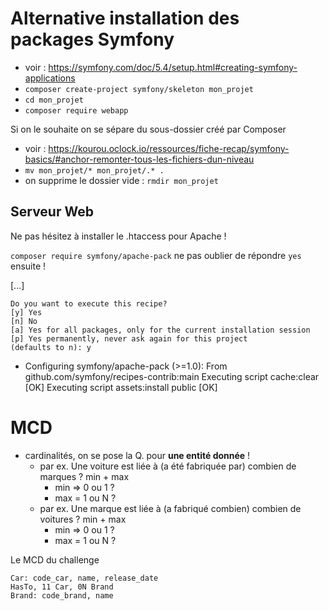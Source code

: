 # Alternative installation des packages Symfony

- voir : https://symfony.com/doc/5.4/setup.html#creating-symfony-applications
- `composer create-project symfony/skeleton mon_projet`
- `cd mon_projet`
- `composer require webapp`

Si on le souhaite on se sépare du sous-dossier créé par Composer

- voir : https://kourou.oclock.io/ressources/fiche-recap/symfony-basics/#anchor-remonter-tous-les-fichiers-dun-niveau
- `mv mon_projet/* mon_projet/.* .`
- on supprime le dossier vide : `rmdir mon_projet`

## Serveur Web

Ne pas hésitez à installer le .htaccess pour Apache !

`composer require symfony/apache-pack` ne pas oublier de répondre `yes` ensuite !

[...]

    Do you want to execute this recipe?
    [y] Yes
    [n] No
    [a] Yes for all packages, only for the current installation session
    [p] Yes permanently, never ask again for this project
    (defaults to n): y
  - Configuring symfony/apache-pack (>=1.0): From github.com/symfony/recipes-contrib:main
Executing script cache:clear [OK]
Executing script assets:install public [OK]


# MCD

- cardinalités, on se pose la Q. pour **une entité donnée** !
  - par ex. Une voiture est liée à (a été fabriquée par) combien de marques ? min + max
    - min => 0 ou 1 ?
    - max = 1 ou N ?
  - par ex. Une marque est liée à (a fabriqué combien) combien de voitures ? min + max
    - min => 0 ou 1 ?
    - max = 1 ou N ?

Le MCD du challenge

```julien
Car: code_car, name, release_date
HasTo, 11 Car, 0N Brand
Brand: code_brand, name
```


